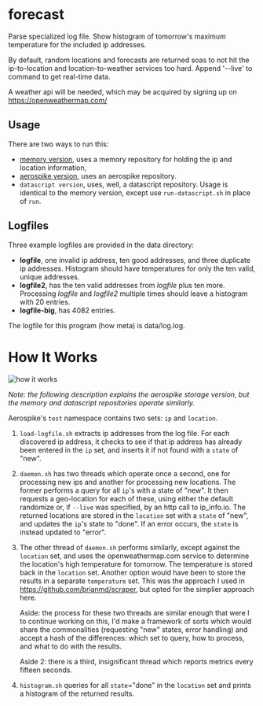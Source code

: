 # forecast

Parse specialized log file. Show histogram of tomorrow's maximum temperature
for the included ip addresses.

By default, random locations and forecasts are returned soas to not hit the ip-to-location and location-to-weather services too hard. Append '--live' to command to get real-time data.

A weather api will be needed, which may be acquired by signing up on https://openweathermap.com/

## Usage

There are two ways to run this:

- [memory version](doc/memory.md), uses a memory repository for holding the ip and location information,
- [aerospike version](doc/aero.md), uses an aerospike repository.
- `datascript version`, uses, well, a datascript repository.
Usage is identical to the memory version, except use `run-datascript.sh` in place of `run`.

## Logfiles

Three example logfiles are provided in the data directory:

- __logfile__, one invalid ip address, ten good addresses, and three duplicate ip addresses. Histogram should have temperatures for only the ten valid, unique addresses.
- __logfile2__, has the ten valid addresses from _logfile_ plus ten more. Processing _logfile_ and _logfile2_ multiple times should leave a histogram with 20 entries.
- __logfile-big__, has 4082 entries.

The logfile for this program (how meta) is data/log.log.

# How It Works

![how it works](how-it-works.jpg)

_Note: the following description explains the aerospike storage version,
but the memory and datascript repositories operate similarly._

Aerospike's `test` namespace contains two sets: `ip` and `location`.

1. `load-logfile.sh` extracts ip addresses from the log file.
For each discovered ip address, it checks to see if that ip address
has already been entered in the `ip` set, and inserts it if not
found with a `state` of "new".

2. `daemon.sh` has two threads which operate once a second,
one for processing new ips and another
for processing new locations. The former performs a query for all
`ip`'s with a state of "new". It then requests a geo-location for each
of these, using either the default randomize or, if `--live` was specified,
by an http call to ip_info.io. The returned locations are stored in the
`location` set with a `state` of "new", and updates the `ip`'s state
to "done". If an error occurs, the `state` is instead updated to "error".

3. The other thread of `daemon.sh` performs similarly, except against
the `location` set, and uses the openweathermap.com service to determine
the location's high temperature for tomorrow. The temperature is stored
back in the `location` set. Another option would have been to store the
results in a separate `temperature` set. This was the approach I used
in https://github.com/brianmd/scraper, but opted for the simplier approach
here.

   Aside: the process for these two threads are similar enough that were I
to continue working on this, I'd make a framework of sorts which would
share the commonalities (requesting "new" states, error handling) and
accept a hash of the differences: which set to query, how to process, and
what to do with the results.

   Aside 2: there is a third, insignificant thread which reports metrics
every fifteen seconds.


4. `histogram.sh` queries for all `state`="done" in the `location` set
and prints a histogram of the returned results.


